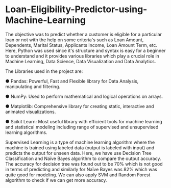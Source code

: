 # Loan-Eligibility-Predictor-using-Machine-Learning

The objective was to predict whether a customer is eligible for a particular loan or not with the help on some criteria's such as Loan Amount, Dependents, Marital Status, Applicants Income, Loan Amount Term, etc. Here, Python was used since it's structure and syntax is easy for a beginner to understand and it provides various libraries which play a crucial role in Machine Learning, Data Science, Data Visualization and Data Analytics.



The Libraries used in the project are:

● Pandas: Powerful, Fast and Flexible library for Data Analysis, manipulating and filtering.

● NumPy: Used to perform mathematical and logical operations on arrays.

● Matplotlib: Comprehensive library for creating static, interactive and animated visualizations.

● Scikit Learn: Most useful library with efficient tools for machine learning and statistical modeling including range of supervised and unsupervised learning algorithms.



Supervised Learning is a type of machine learning algorithm where the machine is trained using labeled data (output is labeled with input) and predicts the output for unseen data. Here, we have use Decision Tree Classification and Naïve Bayes algorithm to compare the output accuracy. The accuracy for decision tree was found out to be 70% which is not good in terms of predicting and similarly for Naïve Bayes was 82% which was quite good for modeling. We can also apply SVM and Random Forest algorithm to check if we can get more accuracy.
